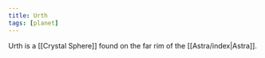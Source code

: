 ```yaml
---
title: Urth
tags: [planet]
---
```


Urth is a [[Crystal Sphere]] found on the far rim of the [[Astra/index|Astra]].